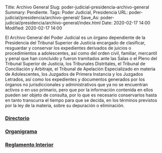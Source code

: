 Title: Archivo General
Slug: poder-judicial-presidencia-archivo-general
Summary: Pendiente.
Tags: Poder Judicial, Presidencia
URL: poder-judicial/presidencia/archivo-general/
Save_As: poder-judicial/presidencia/archivo-general/index.html
Date: 2020-02-17 14:00
Modified: 2020-02-17 14:00


El Archivo General del Poder Judicial es un órgano dependiente de la Presidencia del Tribunal Superior de Justicia encargado de clasificar, resguardar y conservar los expedientes derivados de juicios o procedimientos a adolescentes, así como del orden civil, familiar, mercantil y penal que han concluido y fueron tramitados ante las Salas o el Pleno del Tribunal Superior de Justicia, los Tribunales Distritales, el Tribunal de Conciliación y Arbitraje, el Tribunal de Apelación Especializado en materia de Adolescentes, los Juzgados de Primera Instancia y los Juzgados Letrados, así como los expedientes y documentos generados por los órganos no jurisdiccionales y administrativos que ya no se encuentran activos o en uso primario, pero que por la información contenida en ellos pueden ser objeto de consulta, por lo que es necesario conservarlos hasta en tanto transcurra el tiempo para que se decida, en los términos previstos por la ley de la materia, sobre su depuración o eliminación.

### [Directorio](directorio/)

### [Organigrama](organigrama/)

### [Reglamento Interior](reglamento-interior/)
